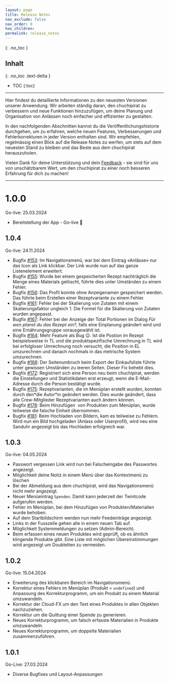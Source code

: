 ```yaml
---
layout: page
title: Release Notes
nav_exclude: false
nav_order: 9
has_children: 
permalink: release_notes
---
```

{: .no_toc }
## Inhalt
{: .no_toc .text-delta }

- TOC
{:toc}

---

Hier findest du detaillierte Informationen zu den neuesten Versionen unserer Anwendung. Wir arbeiten ständig daran, den chuchipirat zu verbessern und neue Funktionen hinzuzufügen, um deine Planung und Organisation von Anlässen noch einfacher und effizienter zu gestalten.

In den nachfolgenden Abschnitten kannst du die Veröffentlichungshistorie durchgehen, um zu erfahren, welche neuen Features, Verbesserungen und Fehlerkorrekturen in jeder Version enthalten sind. Wir empfehlen, regelmässig einen Blick auf die Release Notes zu werfen, um stets auf dem neuesten Stand zu bleiben und das Beste aus dem chuchipirat herauszuholen.

Vielen Dank für deine Unterstützung und dein [Feedback](mailto:hallo@chuchipirat.ch?subject=Mein%20Feedback%20zum%20chuchipirat) – sie sind für uns von unschätzbarem Wert, um den chuchipirat zu einer noch besseren Erfahrung für dich zu machen!

---

# 1.0.0
Go-live: 25.03.2024
* Bereitstellung der App - Go-live 🎉

## 1.0.4
Go-live: 24.11.2024
* Bugfix [#153](https://github.com/gcettuzz/chuchipirat/issues/153): Im Navigationsmenü, war bei dem Eintrag «Anlässe» nur das Icon als Link klickbar. Der Link wurde nun auf das ganze Listenelement erweitert.
* Bugfix [#155](https://github.com/gcettuzz/chuchipirat/issues/155): Wurde bei einem gespeicherten Rezept nachträglich die Menge eines Materials gelöscht, führte dies unter Umständen zu einem Fehler. 
* Bugfix [#156](https://github.com/gcettuzz/chuchipirat/issues/156): Das Profil konnte ohne Anzeigenamen gespeichert werden. Das führte beim Erstellen einer Rezeptvariante zu einem Fehler. 
* Bugfix [#161](https://github.com/gcettuzz/chuchipirat/issues/161): Fehler bei der Skalierung von Zutaten mit einem Skalierungsfaktor ungleich 1. Die Formel für die Skalierung von Zutaten wurden angepasst.  
* Bugfix [#167](https://github.com/gcettuzz/chuchipirat/issues/167): Fehler bei der Anzeige der Total Portionen im Dialog _Für wen planst du das Rezept ein?_, falls eine Einplanung geändert wird und eine Ernährungsgruppe vorausgewählt ist. 
* Bugfix [#164](https://github.com/gcettuzz/chuchipirat/issues/164): Mehr Feature als Bug 😉. Ist die Postion im Rezept beispielsweise in TL und die produktspezifische Umrechnung in TL wird bei erfolgloser Umrechnung noch versucht, die Position in EL umzurechnen und danach nochmals in das metrische System umzurechnen. 
* Bugfix [#166](https://github.com/gcettuzz/chuchipirat/issues/166): Der Seitenumbruch beim Export der Einkaufsliste führte unter gewissen Umständen zu leeren Seiten. Dieser Fix behebt dies.
* Bugfix [#172](https://github.com/gcettuzz/chuchipirat/issues/172): Registriert sich eine Person neu beim chuchipirat, werden die Einstellungen und Statistikdaten erst erzeugt, wenn die E-Mail-Adresse durch die Person bestätigt wurde. 
* Bugfix [#175](https://github.com/gcettuzz/chuchipirat/issues/175): Rezeptvarianten, die im Menüplan erstellt wurden, konnten durch den\*die Autor\*in geändert werden. Dies wurde geändert, dass alle Crew-Mitglieder Rezeptvarianten auch ändern können.
* Bugfix [#178](https://github.com/gcettuzz/chuchipirat/issues/178): Beim Hinzufügen  von Produkten zum Menüplan, wurde teilweise die falsche Einheit übernommen.
* Bugfix [#181](https://github.com/gcettuzz/chuchipirat/issues/181): Beim Hochladen von Bildern, kam es teilweise zu Fehlern. Wird nun ein Bild hochgeladen (Anlass oder Userprofil), wird neu eine Sanduhr angezeigt bis das Hochladen erfolgreich war. 
 
## 1.0.3 
Go-live: 04.05.2024
* Passwort vergessen Link wird nun bei Falscheingabe des Passwortes angezeigt.
* Möglichkeit deine Notiz in einem Menü über das Kontextmenü zu löschen
* Bei der Abmeldung aus dem chuchipirat, wird das Navigationsmenü nicht mehr angezeigt.
* Neuer Menüeintrag `Spenden`. Damit kann jederzeit der Twintcode aufgerufen werden. 
* Fehler im Menüplan, bei dem Hinzufügen von Produkten/Materialien wurde behoben.
* Auf dem Startbildschirm werden nun mehr Feedeinträge angezeigt.
* Links in der Fusszeile gehen alle in einem neuen Tab auf. 
* Möglichkeit Systemmeldungen zu setzen (Admin-Bereich).
* Beim erfassen eines neuen Produktes wird geprüft, ob es ähnlich klingende Produkte gibt. Eine Liste mit möglichen Übereinstimmungen wird angezeigt um Doubletten zu vermeiden.

## 1.0.2
Go-live: 15.04.2024
* Erweiterung des klickbaren Bereich im Navigationsmenü.
* Korrektur eines Fehlers im Menüplan (Produkt = `undefined`) und Anpassung des Korrekturprogramm, um ein Produkt zu einem Material umzuwandeln.
* Korrektur der Cloud-FX um den Text eines Produktes in allen Objekten nachzuziehen. 
* Korrektur um die Quittung einer Spende zu generieren.
* Neues Korrekturprogramm, um falsch erfasste Materialien in Produkte umzuwandeln.
* Neues Korrekturprogramm, um doppelte Materialien zusammenzuführen. 

## 1.0.1
Go-Live: 27.03.2024
* Diverse Bugfixes und Layout-Anpassungen


